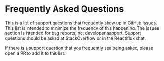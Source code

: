# Frequently Asked Questions

This is a list of support questions that frequently show up in GitHub issues. This list is intended to minimize the frequency of this happening. The issues section is intended for bug reports, not developer support. Support questions should be asked at StackOverflow or in the Reactiflux chat. 

If there is a support question that you frequently see being asked, please open a PR to add it to this list.
